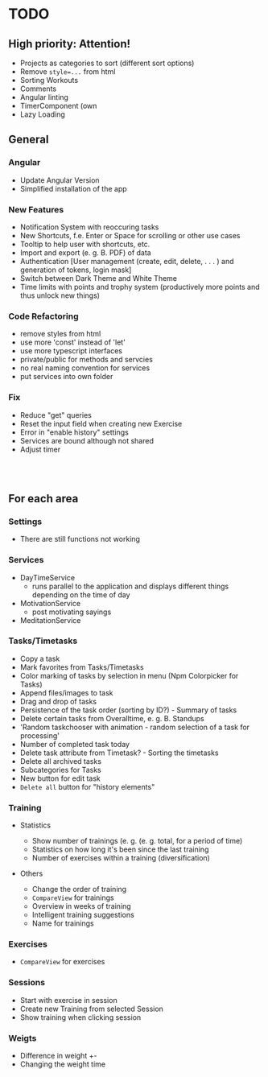 # TODO

## High priority: Attention!

- Projects as categories to sort (different sort options)
- Remove `style=...` from html
- Sorting Workouts
- Comments
- Angular linting
- TimerComponent (own
- Lazy Loading

## General

### Angular

- Update Angular Version
- Simplified installation of the app

### New Features

- Notification System with reoccuring tasks
- New Shortcuts, f.e. Enter or Space for scrolling or other use cases
- Tooltip to help user with shortcuts, etc.
- Import and export (e. g. B. PDF) of data
- Authentication [User management (create, edit, delete, . . . ) and generation of tokens, login mask]
- Switch between Dark Theme and White Theme
- Time limits with points and trophy system (productively more points and thus unlock new things)

### Code Refactoring

- remove styles from html
- use more 'const' instead of 'let'
- use more typescript interfaces
- private/public for methods and servcies
- no real naming convention for services
- put services into own folder

### Fix

- Reduce "get" queries
- Reset the input field when creating new Exercise
- Error in "enable history" settings
- Services are bound although not shared
- Adjust timer

<br>

<br>

## For each area

### Settings

- There are still functions not working

### Services

- DayTimeService
  - runs parallel to the application and displays different things depending on the time of day
- MotivationService
  - post motivating sayings
- MeditationService

### Tasks/Timetasks

- Copy a task
- Mark favorites from Tasks/Timetasks
- Color marking of tasks by selection in menu (Npm Colorpicker for Tasks)
- Append files/images to task
- Drag and drop of tasks
- Persistence of the task order (sorting by ID?) - Summary of tasks
- Delete certain tasks from Overalltime, e. g. B. Standups
- 'Random taskchooser with animation - random selection of a task for processing'
- Number of completed task today
- Delete task attribute from Timetask? - Sorting the timetasks
- Delete all archived tasks
- Subcategories for Tasks
- New button for edit task
- `Delete all` button for "history elements"

### Training

- Statistics

  - Show number of trainings (e. g. (e. g. total, for a period of time)
  - Statistics on how long it's been since the last training
  - Number of exercises within a training (diversification)

- Others
  - Change the order of training
  - `CompareView` for trainings
  - Overview in weeks of training
  - Intelligent training suggestions
  - Name for trainings

### Exercises

- `CompareView` for exercises

### Sessions

- Start with exercise in session
- Create new Training from selected Session
- Show training when clicking session

### Weigts

- Difference in weight +-
- Changing the weight time
